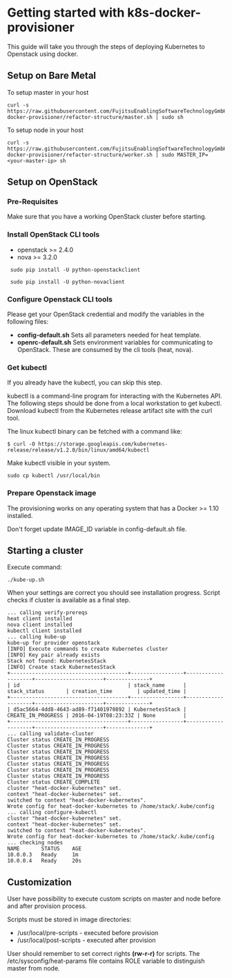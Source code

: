 # Getting started with k8s-docker-provisioner

This guide will take you through the steps of deploying Kubernetes to Openstack using docker.

## Setup on Bare Metal

To setup master in your host 

```
curl -s https://raw.githubusercontent.com/FujitsuEnablingSoftwareTechnologyGmbH/k8s-docker-provisioner/refactor-structure/master.sh | sudo sh
```

To setup node in your host

```
curl -s https://raw.githubusercontent.com/FujitsuEnablingSoftwareTechnologyGmbH/k8s-docker-provisioner/refactor-structure/worker.sh | sudo MASTER_IP=<your-master-ip> sh
```


## Setup on OpenStack


### Pre-Requisites

Make sure that you have a working OpenStack cluster before starting.

### Install OpenStack CLI tools

- openstack >= 2.4.0
- nova >= 3.2.0
```
 sudo pip install -U python-openstackclient

 sudo pip install -U python-novaclient
```


### Configure Openstack CLI tools

 Please get your OpenStack credential and modify the variables in the following files:

 - **config-default.sh** Sets all parameters needed for heat template.
 - **openrc-default.sh** Sets environment variables for communicating to OpenStack. These are consumed by the cli tools (heat, nova).

### Get kubectl

If you already have the kubectl, you can skip this step.

kubectl is a command-line program for interacting with the Kubernetes API. The following steps should be done from a local workstation to get kubectl.
Download kubectl from the Kubernetes release artifact site with the curl tool.

The linux kubectl binary can be fetched with a command like:
```
$ curl -O https://storage.googleapis.com/kubernetes-release/release/v1.2.0/bin/linux/amd64/kubectl
```

Make kubectl visible in your system.
```
sudo cp kubectl /usr/local/bin
```

### Prepare Openstack image

The provisioning works on any operating system that has a Docker >= 1.10  installed.

Don't forget update IMAGE_ID variable in config-default.sh file.


## Starting a cluster


Execute command:

```
./kube-up.sh
```

When your settings are correct you should see installation progress. Script checks if cluster is available as a final step.

```
... calling verify-prereqs
heat client installed
nova client installed
kubectl client installed
... calling kube-up
kube-up for provider openstack
[INFO] Execute commands to create Kubernetes cluster
[INFO] Key pair already exists
Stack not found: KubernetesStack
[INFO] Create stack KubernetesStack
+--------------------------------------+-----------------+--------------------+----------------------+--------------+
| id                                   | stack_name      | stack_status       | creation_time        | updated_time |
+--------------------------------------+-----------------+--------------------+----------------------+--------------+
| d5ac5664-4dd8-4643-ad89-f71401970892 | KubernetesStack | CREATE_IN_PROGRESS | 2016-04-19T08:23:33Z | None         |
+--------------------------------------+-----------------+--------------------+----------------------+--------------+
... calling validate-cluster
Cluster status CREATE_IN_PROGRESS
Cluster status CREATE_IN_PROGRESS
Cluster status CREATE_IN_PROGRESS
Cluster status CREATE_IN_PROGRESS
Cluster status CREATE_IN_PROGRESS
Cluster status CREATE_IN_PROGRESS
Cluster status CREATE_IN_PROGRESS
Cluster status CREATE_COMPLETE
cluster "heat-docker-kubernetes" set.
context "heat-docker-kubernetes" set.
switched to context "heat-docker-kubernetes".
Wrote config for heat-docker-kubernetes to /home/stack/.kube/config
... calling configure-kubectl
cluster "heat-docker-kubernetes" set.
context "heat-docker-kubernetes" set.
switched to context "heat-docker-kubernetes".
Wrote config for heat-docker-kubernetes to /home/stack/.kube/config
... checking nodes
NAME       STATUS    AGE
10.0.0.3   Ready     1m
10.0.0.4   Ready     20s

```
## Customization

User have possibility to execute custom scripts on master and node before and after provision process.

Scripts must be stored in image directories: 

- /usr/local/pre-scripts  - executed before provision
- /usr/local/post-scripts - executed after provision

User should remember to set correct rights **(rw-r-r)** for scripts.
The /etc/sysconfig/heat-params file contains ROLE variable to distinguish master from node.
